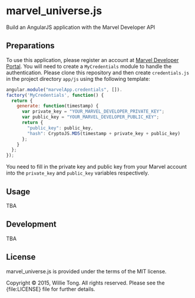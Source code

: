 # marvel_universe.js
Build an AngularJS application with the Marvel Developer API

## Preparations
To use this application, please register an account at [Marvel Developer Portal](http://developer.marvel.com/).
You will need to create a `MyCredentials` module to handle the authentication.
Please clone this repository and then create `credentials.js` in the project directory `app/js` using the following template:

```javascript
angular.module("marvelApp.credentials", []).
factory('MyCredentials', function() {
  return {
    generate: function(timestamp) {
      var private_key = "YOUR_MARVEL_DEVELOPER_PRIVATE_KEY";
      var public_key = "YOUR_MARVEL_DEVELOPER_PUBLIC_KEY";
      return {
        "public_key": public_key,
        "hash": CryptoJS.MD5(timestamp + private_key + public_key)
      };
    }
  };
});
```

You need to fill in the private key and public key from your Marvel account into the `private_key` and `public_key` variables respectively.

## Usage
TBA

## Development
TBA

## License

marvel_universe.js is provided under the terms of the MIT license.

Copyright &copy; 2015, Willie Tong. All rights reserved. Please see the {file:LICENSE} file for further details.
